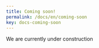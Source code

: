 ```yaml
---
title: Coming soon!
permalink: /docs/en/coming-soon
key: docs-coming-soon
---
```


We are currently under construction
